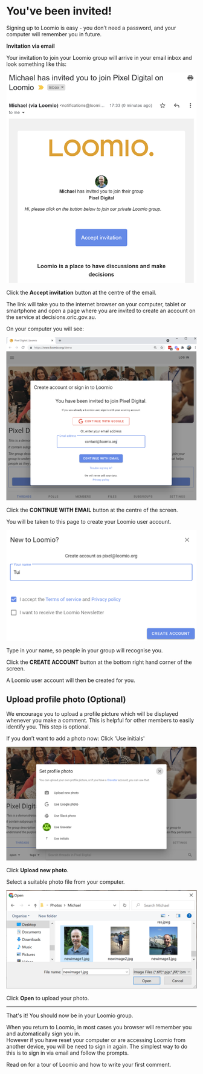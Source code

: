 # You've been invited!

Signing up to Loomio is easy - you don’t need a password, and your computer will remember you in future.

**Invitation via email**

Your invitation to join your Loomio group will arrive in your email inbox and look something like this:

![](invitation.png#width-50#border-solid)

Click the **Accept invitation** button at the centre of the email.

The link will take you to the internet browser on your computer, tablet or smartphone and open a page where you are invited to create an account on the service at decisions.oric.gov.au.

On your computer you will see:

![](sign-in.png#width-80#border-solid)

Click the **CONTINUE WITH EMAIL** button at the centre of the screen.

You will be taken to this page to create your Loomio user account.

![](create-account.png#width-80#border-solid)

Type in your name, so people in your group will recognise you.

Click the **CREATE ACCOUNT** button at the bottom right hand corner of the screen.

A Loomio user account will then be created for you.

## Upload profile photo (Optional)

We encourage you to upload a profile picture which will be displayed whenever you make a comment. This is helpful for other members to easily identify you. This step is optional.

If you don’t want to add a photo now: Click 'Use initials'

![](select-photo.png#width-80#border-solid)

Click **Upload new photo**.

Select a suitable photo file from your computer.

![](upload-photo.png#width-90)

Click **Open** to upload your photo.

---

That's it! You should now be in your Loomio group.  

When you return to Loomio, in most cases you browser will remember you and automatically sign you in.  
However if you have reset your computer or are accessing Loomio from another device, you will be need to sign in again.  The simplest way to do this is to sign in via email and follow the prompts.

Read on for a tour of Loomio and how to write your first comment.
